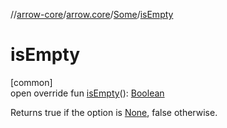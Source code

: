 //[arrow-core](../../../index.md)/[arrow.core](../index.md)/[Some](index.md)/[isEmpty](is-empty.md)

# isEmpty

[common]\
open override fun [isEmpty](is-empty.md)(): [Boolean](https://kotlinlang.org/api/latest/jvm/stdlib/kotlin/-boolean/index.html)

Returns true if the option is [None](../-none/index.md), false otherwise.
